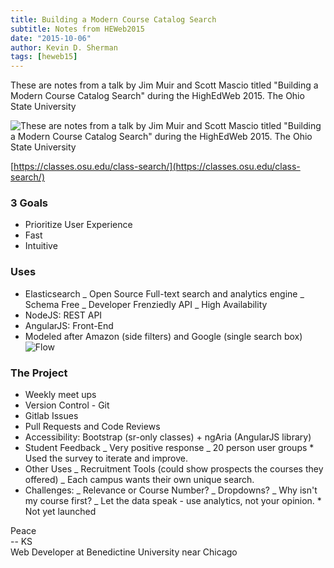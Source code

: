 ```yaml
---
title: Building a Modern Course Catalog Search
subtitle: Notes from HEWeb2015
date: "2015-10-06"
author: Kevin D. Sherman
tags: [heweb15]
---
```


These are notes from a talk by Jim Muir and Scott Mascio titled "Building a Modern Course Catalog Search" during the HighEdWeb 2015. The Ohio State University

![These are notes from a talk by Jim Muir and Scott Mascio titled "Building a Modern Course Catalog Search" during the HighEdWeb 2015. The Ohio State University](https://s3-us-west-2.amazonaws.com/assets.kshermphoto.com/images/2015/heweb2015-courseSearch.JPG)

[https://classes.osu.edu/class-search/](https://classes.osu.edu/class-search/)

### 3 Goals

* Prioritize User Experience
* Fast
* Intuitive

### Uses

* Elasticsearch _ Open Source Full-text search and analytics engine _ Schema Free _ Developer Frenziedly API _ High Availability
* NodeJS: REST API
* AngularJS: Front-End
* Modeled after Amazon (side filters) and Google (single search box) ![Flow](https://s3-us-west-2.amazonaws.com/assets.kshermphoto.com/images/2015/heweb2015-courseSearch_2.JPG)

### The Project

* Weekly meet ups
* Version Control - Git
* Gitlab Issues
* Pull Requests and Code Reviews
* Accessibility: Bootstrap (sr-only classes) + ngAria (AngularJS library)
* Student Feedback _ Very positive response _ 20 person user groups \* Used the survey to iterate and improve.
* Other Uses _ Recruitment Tools (could show prospects the courses they offered) _ Each campus wants their own unique search.
* Challenges: _ Relevance or Course Number? _ Dropdowns? _ Why isn't my course first? _ Let the data speak - use analytics, not your opinion. \* Not yet launched

Peace<br>-- KS<br>Web Developer at Benedictine University near Chicago
